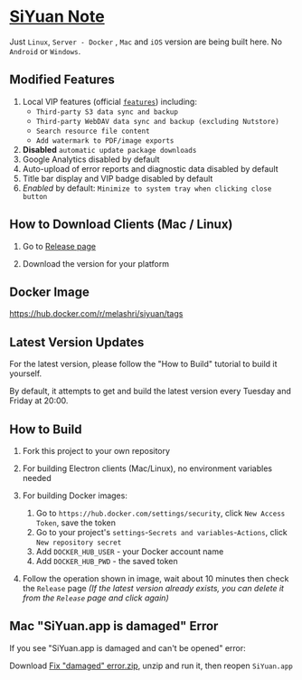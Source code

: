 # [SiYuan Note](https://github.com/siyuan-note/siyuan)

Just `Linux`, `Server - Docker` , `Mac` and `iOS` version are being built here. No `Android` or `Windows`. 

## Modified Features

1. Local VIP features (official [`features`](https://b3log.org/siyuan/pricing.html)) including:
    - `Third-party S3 data sync and backup`
    - `Third-party WebDAV data sync and backup (excluding Nutstore)`
    - `Search resource file content`
    - `Add watermark to PDF/image exports`
2. **Disabled** `automatic update package downloads`
3. Google Analytics disabled by default
4. Auto-upload of error reports and diagnostic data disabled by default
5. Title bar display and VIP badge disabled by default
6. *Enabled* by default: `Minimize to system tray when clicking close button`

## How to Download Clients (Mac / Linux)

1. Go to [Release page](https://github.com/MohamedElashri/siyuan-patch/releases)

2. Download the version for your platform

## Docker Image

<https://hub.docker.com/r/melashri/siyuan/tags>

## Latest Version Updates

For the latest version, please follow the "How to Build" tutorial to build it yourself.

By default, it attempts to get and build the latest version every Tuesday and Friday at 20:00.

## How to Build

1. Fork this project to your own repository
2. For building Electron clients (Mac/Linux), no environment variables needed
3. For building Docker images:
    1. Go to `https://hub.docker.com/settings/security`, click `New Access Token`, save the token
    2. Go to your project's `settings`-`Secrets and variables`-`Actions`, click `New repository secret`
    3. Add `DOCKER_HUB_USER` - your Docker account name
    4. Add `DOCKER_HUB_PWD` - the saved token

4. Follow the operation shown in image, wait about 10 minutes then check the `Release` page
*(If the latest version already exists, you can delete it from the `Release` page and click again)*

## Mac "SiYuan.app is damaged" Error

If you see "SiYuan.app is damaged and can't be opened" error:

Download [Fix "damaged" error.zip](https://github.com/MohamedElashri/siyuan-patch/files/14783846/default.zip), unzip and run it, then reopen `SiYuan.app`
